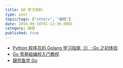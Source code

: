 ```yaml
---
title: GO 学习资料
type: post
topic/tags: ["others", "编程"]
date: 2019-09-18T01:12:39.000Z
category: 编程
published: true
---
```



- [Python 程序员的 Golang 学习指南（I）: Go 之初体验](https://gocn.vip/article/36)
- [Go 零基础编程入门教程](https://gocn.vip/question/1615)
- [跟煎鱼学 Go](https://eddycjy.gitbook.io/golang/)
